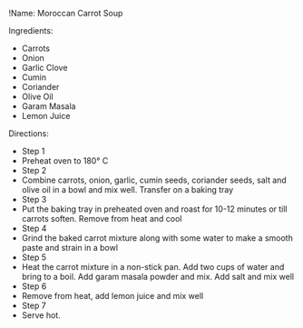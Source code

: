 !Name: Moroccan Carrot Soup

Ingredients:
- Carrots
- Onion
- Garlic Clove
- Cumin
- Coriander
- Olive Oil
- Garam Masala
- Lemon Juice

Directions:
- Step 1
- Preheat oven to 180° C
- Step 2
- Combine carrots, onion, garlic, cumin seeds, coriander seeds, salt and olive oil in a bowl and mix well. Transfer on a baking tray
- Step 3
- Put the baking tray in preheated oven and roast for 10-12 minutes or till carrots soften. Remove from heat and cool
- Step 4
- Grind the baked carrot mixture along with some water to make a smooth paste and strain in a bowl
- Step 5
- Heat the carrot mixture in a non-stick pan. Add two cups of water and bring to a boil. Add garam masala powder and mix. Add salt and mix well
- Step 6
- Remove from heat, add lemon juice and mix well
- Step 7
- Serve hot.
